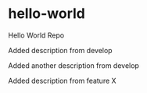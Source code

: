 # hello-world
Hello World Repo

Added description from develop

Added another description from develop

Added description from feature X

